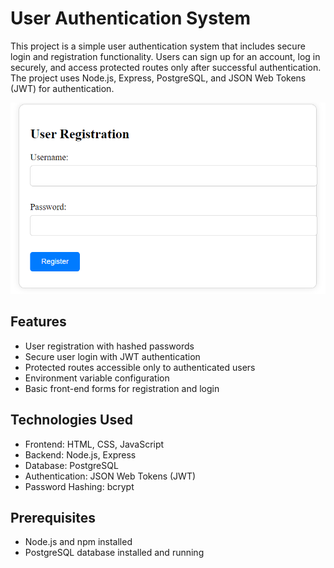 # User Authentication System

This project is a simple user authentication system that includes secure login and registration functionality. Users can sign up for an account, log in securely, and access protected routes only after successful authentication. The project uses Node.js, Express, PostgreSQL, and JSON Web Tokens (JWT) for authentication.

![Screenshot of Website](./public/screenshot.png)

## Features

- User registration with hashed passwords
- Secure user login with JWT authentication
- Protected routes accessible only to authenticated users
- Environment variable configuration
- Basic front-end forms for registration and login

## Technologies Used

- Frontend: HTML, CSS, JavaScript
- Backend: Node.js, Express
- Database: PostgreSQL
- Authentication: JSON Web Tokens (JWT)
- Password Hashing: bcrypt

## Prerequisites

- Node.js and npm installed
- PostgreSQL database installed and running


